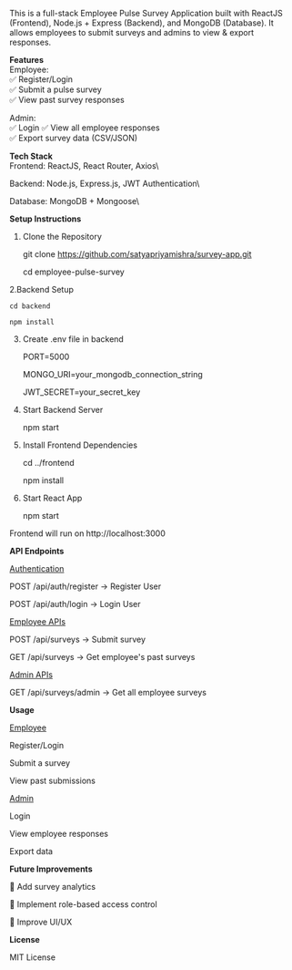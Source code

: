 This is a full-stack Employee Pulse Survey Application built with ReactJS (Frontend), Node.js + Express (Backend), and MongoDB (Database). It allows employees to submit surveys and admins to view & export responses.

**Features**\
Employee:\
✅ Register/Login\
✅ Submit a pulse survey\
✅ View past survey responses

Admin:\
✅ Login
✅ View all employee responses\
✅ Export survey data (CSV/JSON)

**Tech Stack**\
Frontend: ReactJS, React Router, Axios\

Backend: Node.js, Express.js, JWT Authentication\

Database: MongoDB + Mongoose\

**Setup Instructions**

1. Clone the Repository

    git clone https://github.com/satyapriyamishra/survey-app.git

    cd employee-pulse-survey

2.Backend Setup

    cd backend

    npm install

3. Create .env file in backend

    PORT=5000

    MONGO_URI=your_mongodb_connection_string

    JWT_SECRET=your_secret_key

4. Start Backend Server

    npm start 


5. Install Frontend Dependencies

    cd ../frontend

    npm install

6. Start React App

    npm start

Frontend will run on http://localhost:3000

**API Endpoints**

<ins>Authentication</ins>

POST /api/auth/register → Register User

POST /api/auth/login → Login User

<ins>Employee APIs</ins>

POST /api/surveys → Submit survey


GET /api/surveys → Get employee's past surveys

<ins>Admin APIs</ins>

GET /api/surveys/admin → Get all employee surveys



**Usage** 

<ins>Employee</ins>

Register/Login

Submit a survey

View past submissions

<ins>Admin</ins>

Login

View employee responses

Export data

**Future Improvements** 

🔹 Add survey analytics

🔹 Implement role-based access control

🔹 Improve UI/UX

**License**

MIT License

